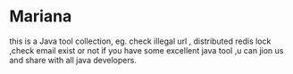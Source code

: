 # Mariana
this is a Java tool collection, eg. check illegal url , distributed redis lock ,check email exist or not 
if you have some excellent java tool ,u can jion us and share with all java developers.
 
